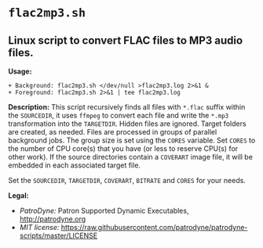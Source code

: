 `flac2mp3.sh`
=============

Linux script to convert FLAC files to MP3 audio files.
------------------------------------------------------

**Usage:**

	+ Background: flac2mp3.sh </dev/null >flac2mp3.log 2>&1 &
	+ Foreground: flac2mp3.sh 2>&1 | tee flac2mp3.log

**Description:** This script recursively finds all files with `*.flac` suffix
within the `SOURCEDIR`, it uses `ffmpeg` to convert each file and write the
`*.mp3` transformation into the `TARGETDIR`. Hidden files are ignored. Target
folders are created, as needed.  Files are processed in groups of parallel
background jobs. The group size is set using the `CORES` variable. Set `CORES`
to the number of CPU core(s) that you have (or less to reserve CPU(s) for other
work). If the source directories contain a `COVERART` image file, it will be
embedded in each associated target file.

Set the `SOURCEDIR`, `TARGETDIR`, `COVERART`, `BITRATE` and `CORES` for your needs.

**Legal:**

+ *PatroDyne:* Patron Supported Dynamic Executables, <http://patrodyne.org>
+ *MIT license:* <https://raw.githubusercontent.com/patrodyne/patrodyne-scripts/master/LICENSE>

